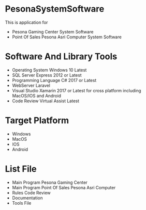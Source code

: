 # PesonaSystemSoftware
 This is application for
 - Pesona Gaming Center System Software
 - Point Of Sales Pesona Asri Computer System Software

# Software And Library Tools
 - Operating System Windows 10 Latest
 - SQL Server Express 2012 or Latest
 - Programming Language C# 2017 or Latest
 - WebServer Laravel
 - Visual Studio Xamarin 2017 or Latest for cross platform including MacOS/IOS and Android
 - Code Review Virtual Assist Latest

# Target Platform
 - Windows
 - MacOS
 - IOS
 - Android

# List File
 - Main Program Pesona Gaming Center
 - Main Program Point Of Sales Pesona Asri Computer
 - Rules Code Review
 - Documentation
 - Tools File

